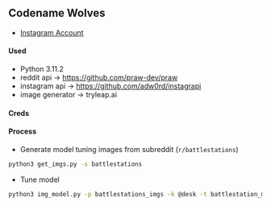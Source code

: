 ## Codename Wolves

* [Instagram Account](https://www.instagram.com/codename.wolves/)

#### Used

* Python 3.11.2
* reddit api -> https://github.com/praw-dev/praw
* instagram api -> https://github.com/adw0rd/instagrapi
* image generator -> tryleap.ai

#### Creds

#### Process

* Generate model tuning images from subreddit (`r/battlestations`)

```bash
python3 get_imgs.py -s battlestations
```

* Tune model

```bash
python3 img_model.py -p battlestations_imgs -k @desk -t battlestation_model_v1
```
